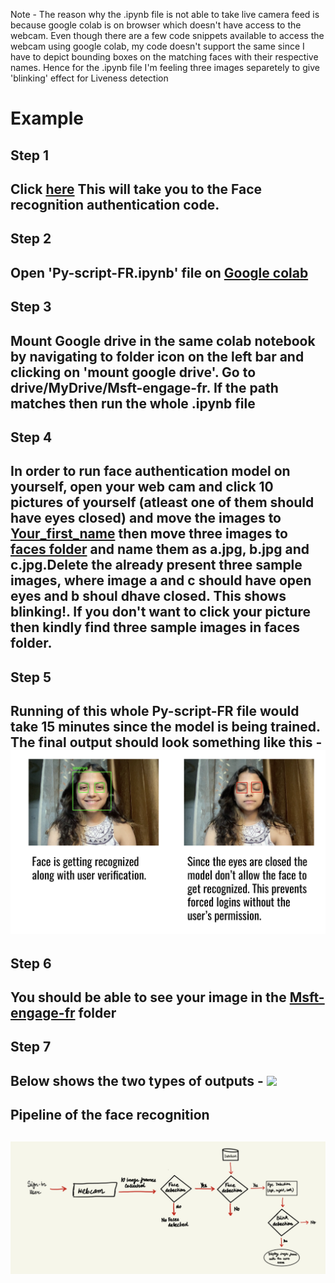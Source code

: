 Note - The reason why the .ipynb file is not able to take live camera feed is because google colab is on browser which doesn't have access to the webcam. Even though there are a few code snippets available to access the webcam using google colab, my code doesn't support the same since I have to depict bounding boxes on the matching faces with their respective names. Hence for the .ipynb file I'm feeling three images separetely to give 'blinking' effect for Liveness detection

# Example 

<h2>Step 1<h2/>
Click <a href="https://drive.google.com/drive/folders/1fYOfs87N4b5hA8MiQce1VtAPR1kqPFLi?usp=sharing">here</a>
This will take you to the Face recognition authentication code. 

<h2>Step 2<h2/>
Open 'Py-script-FR.ipynb' file on <a href="https://colab.research.google.com/?utm_source=scs-index">Google colab</a>

<h2>Step 3<h2/>
Mount Google drive in the same colab notebook by navigating to folder icon on the left bar and clicking on 'mount google drive'. Go to drive/MyDrive/Msft-engage-fr. If the path matches then run the whole .ipynb file
  

 <h2>Step 4<h2/>
 In order to run face authentication model on yourself, open your web cam and click 10 pictures of yourself (atleast one of them should have eyes closed) and move the images to <a href="https://drive.google.com/drive/folders/1BkYI2WZt8C-XUa6vC7eTqmWLWoMly1Zn?usp=sharing"> Your_first_name</a> then move three images to <a href="https://drive.google.com/drive/folders/1VoGy95KT-whCkDrkl5qQv6wACRkJiSLd?usp=sharing">faces folder</a> and name them as a.jpg, b.jpg and c.jpg.Delete the already present three sample images, where image a and c should have open eyes and b shoul dhave closed. This shows blinking!. If you don't want to click your picture then kindly find three sample images in faces folder.   

<h2>Step 5<h2/>
Running of this whole Py-script-FR file would take 15 minutes since the model is being trained. The final output should look something like this - 
<br />
<img src="final-difference.png"> 

  
 
<h2>Step 6<h2/>
  You should be able to see your image in the <a href="https://drive.google.com/drive/folders/1fYOfs87N4b5hA8MiQce1VtAPR1kqPFLi?usp=sharing">Msft-engage-fr</a> folder
  
  <h2>Step 7<h2/>
  Below shows the two types of outputs - 
  <img src="final-difference.jpeg"> 

  

  
<h2>Pipeline of the face recognition<h2/>
<img src="IMG_F8500172F341-1.jpeg">
   
